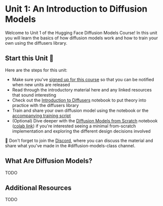 # Unit 1: An Introduction to Diffusion Models

Welcome to Unit 1 of the Hugging Face Diffusion Models Course! In this unit you will learn the basics of how diffusion 
models work and how to train your own using the diffusers library.

## Start this Unit :rocket:

Here are the steps for this unit:

- Make sure you've [signed up for this course](https://huggingface.us17.list-manage.com/subscribe?u=7f57e683fa28b51bfc493d048&id=ef963b4162) so that you can be notified when new units are released
- Read through the introductory material here and any linked resources that sound interesting
- Check out the [Introduction to Diffusers](#TODO) notebook to put theory into practice with the diffusers library
- Train and share your own diffusion model using the notebook or the [accompanying training script](#TODO)
- (Optional) Dive deeper with the [Diffusion Models from Scratch](https://github.com/huggingface/diffusion-models-class/blob/unit1/unit1/hfdmc_unit1_diffusion_models_from_scratch.ipynb) notebook 
([colab link](https://colab.research.google.com/github/huggingface/diffusion-models-class/blob/unit1/unit1/hfdmc_unit1_diffusion_models_from_scratch.ipynb))
if you're interested seeing a minimal from-scratch implementation and exploring the different design decisions involved

:loudspeaker: Don't forget to join the [Discord](https://discord.gg/aYka4Yhff9), where you can discuss the material and share what you've made in the #diffusion-models-class channel.
 
 ## What Are Diffusion Models?
 
 TODO
 
 ## Additional Resources
 
 TODO
